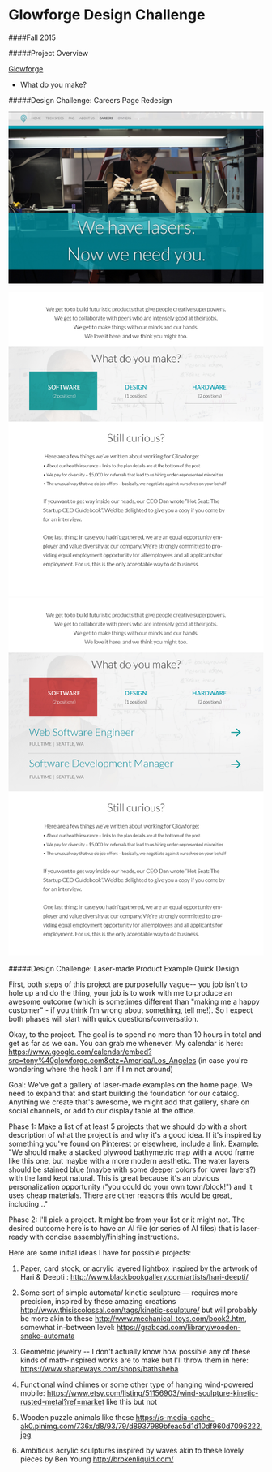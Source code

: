 # Glowforge Design Challenge

####Fall 2015

#####Project Overview

[Glowforge](https://glowforge.com/ "Glowforge home")
* What do you make?

#####Design Challenge: Careers Page Redesign


![vert-halfsies-1](/img/glowforge_landing.jpg)



![halfsies-1](/img/glowforge_careers_1.jpg "glowforge careers page redesign")
![halfsies-2](/img/glowforge_careers_2.jpg "glowforge careers page redesign")

#####Design Challenge: Laser-made Product Example Quick Design

First, both steps of this project are purposefully vague-- you job isn't to hole up and do the thing, your job is to work with me to produce an awesome outcome (which is sometimes different than "making me a happy customer" - if you think I’m wrong about something, tell me!).  So I expect both phases will start with quick questions/conversation.  

Okay, to the project.  The goal is to spend no more than 10 hours in total and get as far as we can. You can grab me whenever.  My calendar is here:
https://www.google.com/calendar/embed?src=tony%40glowforge.com&ctz=America/Los_Angeles
(in case you're wondering where the heck I am if I'm not around)

Goal: We've got a gallery of laser-made examples on the home page.  We need to expand that and start building the foundation for our catalog.  Anything we create that's awesome, we might add that gallery, share on social channels, or add to our display table at the office.  

Phase 1: Make a list of at least 5 projects that we should do with a short description of what the project is and why it's a good idea.  If it's inspired by something you've found on Pinterest or elsewhere, include a link.  Example: "We should make a stacked plywood bathymetric map with a wood frame like this one, but maybe with a more modern aesthetic.  The water layers should be stained blue (maybe with some deeper colors for lower layers?) with the land kept natural.  This is great because it's an obvious personalization opportunity ("you could do your own town/block!") and it uses cheap materials.  There are other reasons this would be great, including..."

Phase 2: I'll pick a project.  It might be from your list or it might not.  The desired outcome here is to have an AI file (or series of AI files) that is laser-ready with concise assembly/finishing instructions.

Here are some initial ideas I have for possible projects:

1. Paper, card stock, or acrylic layered lightbox inspired by the artwork of Hari & Deepti : http://www.blackbookgallery.com/artists/hari-deepti/

2. Some sort of simple automata/ kinetic sculpture — requires more precision, inspired by these amazing creations http://www.thisiscolossal.com/tags/kinetic-sculpture/ but will probably be more akin to these http://www.mechanical-toys.com/book2.htm, somewhat in-between level: https://grabcad.com/library/wooden-snake-automata

3. Geometric jewelry -- I don't actually know how possible any of these kinds of math-inspired works are to make but I'll throw them in here: https://www.shapeways.com/shops/bathsheba

4. Functional wind chimes or some other type of hanging wind-powered mobile: https://www.etsy.com/listing/51156903/wind-sculpture-kinetic-rusted-metal?ref=market like this but not

5. Wooden puzzle animals like these https://s-media-cache-ak0.pinimg.com/736x/d8/93/79/d8937989bfeac5d1d10df960d7096222.jpg

6. Ambitious acrylic sculptures inspired by waves akin to these lovely pieces by Ben Young http://brokenliquid.com/
